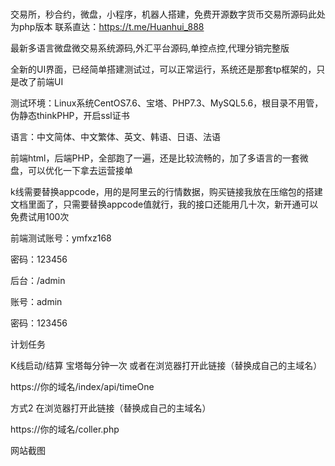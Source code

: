 #  
交易所，秒合约，微盘，小程序，机器人搭建，免费开源数字货币交易所源码此处为php版本
联系直达：https://t.me/Huanhui_888

最新多语言微盘微交易系统源码,外汇平台源码,单控点控,代理分销完整版

全新的UI界面，已经简单搭建测试过，可以正常运行，系统还是那套tp框架的，只是改了前端UI

测试环境：Linux系统CentOS7.6、宝塔、PHP7.3、MySQL5.6，根目录不用管，伪静态thinkPHP，开启ssl证书

语言：中文简体、中文繁体、英文、韩语、日语、法语

前端html，后端PHP，全部跑了一遍，还是比较流畅的，加了多语言的一套微盘，可以优化一下拿去运营接单

k线需要替换appcode，用的是阿里云的行情数据，购买链接我放在压缩包的搭建文档里面了，只需要替换appcode值就行，我的接口还能用几十次，新开通可以免费试用100次

前端测试账号：ymfxz168

密码：123456

后台：/admin

账号：admin    

密码：123456

计划任务

K线启动/结算 宝塔每分钟一次 或者在浏览器打开此链接（替换成自己的主域名）

https://你的域名/index/api/timeOne

方式2 在浏览器打开此链接（替换成自己的主域名）

https://你的域名/coller.php

网站截图

